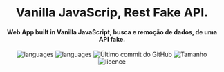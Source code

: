 <h1 align="center">
Vanilla JavaScrip, Rest Fake API.
</h1>
<h4 align="center">
Web App built in Vanilla JavaScript, busca e remoção de dados, de uma API fake.
</h4>
<p align="center">
   <img alt="languages" src="https://img.shields.io/github/languages/top/carlosgustavo/vanillajs-rest-api-fake">
  <img alt="languages" src="https://img.shields.io/github/languages/count/carlosgustavo/vanillajs-rest-api-fake">
  <img alt="Último commit do GitHub" src="https://img.shields.io/github/last-commit/carlosgustavo/vanillajs-rest-api-fake">
  <img alt="Tamanho" src="https://img.shields.io/github/repo-size/carlosgustavo/vanillajs-rest-api-fake">
  <img alt="licence" src="https://img.shields.io/github/license/carlosgustavo/vanillajs-rest-api-fake">
</p>
